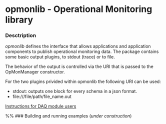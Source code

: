 # opmonlib - Operational Monitoring library

### Desctription

*opmonlib* defines the interface that allows applications and application components to publish operational monitoring data.
The package contains some basic output plugins, to stdout (trace) or to file.

The behavior of the output is controlled via the URI that is passed to the OpMonManager constructor.

For the two plugins privided within opmonlib the following URI can be used:

- stdout:
outputs one block for every schema in a json format.
- file:///file/path/file_name.out

[Instructions for DAQ module users](Instructions-for-DAQ-module-users.md)

%% ### Building and running examples (_under construction_)


